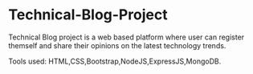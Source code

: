 # Technical-Blog-Project
Technical Blog project is a web based platform where user can register themself and share their opinions on the latest technology trends.

Tools used: HTML,CSS,Bootstrap,NodeJS,ExpressJS,MongoDB.

